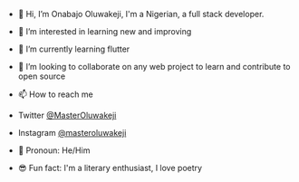 - 👋 Hi, I’m Onabajo Oluwakeji, I'm a Nigerian, a full stack developer.
- 👀 I’m interested in learning new and improving
- 🌱 I’m currently learning flutter
- 💞️ I’m looking to collaborate on any web project to learn and contribute to open source
- 📫 How to reach me 
- Twitter <a href="https://twitter.com/MasterOluwakeji@MasterOluwKeji">@MasterOluwakeji</a>

- Instagram <a href="https://instagram.com/masteroluwakeji@masteroluwKeji">@masteroluwakeji</a>

- 🙈 Pronoun: He/Him

- 😎 Fun fact: I'm a literary enthusiast, I love poetry


<!---
OnabajoOluwakeji/OnabajoOluwakeji is a ✨ special ✨ repository because its `README.md` (this file) appears on your GitHub profile.
You can click the Preview link to take a look at your changes.
--->
